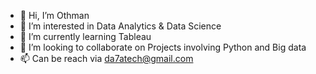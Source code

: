 - 👋 Hi, I’m Othman
- 👀 I’m interested in Data Analytics & Data Science
- 🌱 I’m currently learning Tableau
- 💞️ I’m looking to collaborate on Projects involving Python and Big data 
- 📫 Can be reach via da7atech@gmail.com

<!---
O7hman/O7hman is a ✨ special ✨ repository because its `README.md` (this file) appears on your GitHub profile.
You can click the Preview link to take a look at your changes.
--->
